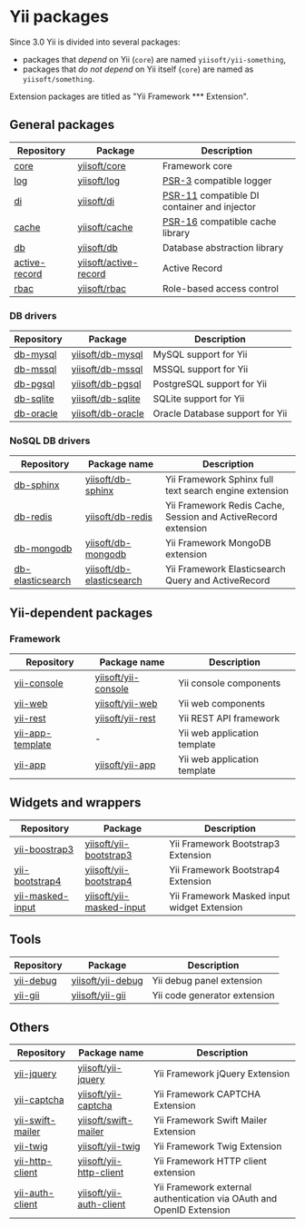 # Yii packages

Since 3.0 Yii is divided into several packages:

- packages that *depend* on Yii (`core`) are named `yiisoft/yii-something`,
- packages that *do not depend* on Yii itself (`core`) are named as `yiisoft/something`.

Extension packages are titled as "Yii Framework *** Extension".

## General packages

| Repository        | Package                   | Description                                      |
|-------------------|---------------------------|--------------------------------------------------|
| [core]            | [yiisoft/core]            | Framework core |
| [log]             | [yiisoft/log]             | [PSR-3] compatible logger |
| [di]              | [yiisoft/di]              | [PSR-11] compatible DI container and injector |
| [cache]           | [yiisoft/cache]           | [PSR-16] compatible cache library |
| [db]              | [yiisoft/db]              | Database abstraction library |
| [active-record]   | [yiisoft/active-record]   | Active Record
| [rbac]            | [yiisoft/rbac]            | Role-based access control |

[PSR-3]:                    https://www.php-fig.org/psr/psr-3
[PSR-11]:                   https://www.php-fig.org/psr/psr-11
[PSR-16]:                   https://www.php-fig.org/psr/psr-16

[core]:                     https://github.com/yiisoft/core
[log]:                      https://github.com/yiisoft/log
[di]:                       https://github.com/yiisoft/di
[cache]:                    https://github.com/yiisoft/cache
[db]:                       https://github.com/yiisoft/db
[rbac]:                     https://github.com/yiisoft/rbac
[active-record]:            https://github.com/yiisoft/active-record

[yiisoft/core]:             https://packagist.org/packages/yiisoft/core
[yiisoft/log]:              https://packagist.org/packages/yiisoft/log
[yiisoft/di]:               https://packagist.org/packages/yiisoft/di
[yiisoft/cache]:            https://packagist.org/packages/yiisoft/cache
[yiisoft/db]:               https://packagist.org/packages/yiisoft/db
[yiisoft/rbac]:             https://packagist.org/packages/yiisoft/rbac
[yiisoft/active-record]:    https://packagist.org/packages/yiisoft/active-record

### DB drivers

| Repository    | Package               | Description  |
|---------------|-----------------------|--------------------------------|
| [db-mysql]    | [yiisoft/db-mysql]    | MySQL support for Yii |
| [db-mssql]    | [yiisoft/db-mssql]    | MSSQL support for Yii |
| [db-pgsql]    | [yiisoft/db-pgsql]    | PostgreSQL support for Yii |
| [db-sqlite]   | [yiisoft/db-sqlite]   | SQLite support for Yii |
| [db-oracle]   | [yiisoft/db-oracle]   | Oracle Database support for Yii |

[db-oracle]:                https://github.com/yiisoft/db-oracle
[db-mssql]:                 https://github.com/yiisoft/db-mssql
[db-mysql]:                 https://github.com/yiisoft/db-mysql
[db-pgsql]:                 https://github.com/yiisoft/db-pgsql
[db-sqlite]:                https://github.com/yiisoft/db-sqlite

[yiisoft/db-oracle]:        https://packagist.org/packages/yiisoft/db-oracle
[yiisoft/db-mssql]:         https://packagist.org/packages/yiisoft/db-mssql
[yiisoft/db-mysql]:         https://packagist.org/packages/yiisoft/db-mysql
[yiisoft/db-pgsql]:         https://packagist.org/packages/yiisoft/db-pgsql
[yiisoft/db-sqlite]:        https://packagist.org/packages/yiisoft/db-sqlite

### NoSQL DB drivers

| Repository  | Package name  | Description  |
|---|---|---|
| [db-sphinx](https://github.com/yiisoft/db-sphinx)  | [yiisoft/db-sphinx](https://packagist.org/packages/yiisoft/db-sphinx)  | Yii Framework Sphinx full text search engine extension  |
| [db-redis](https://github.com/yiisoft/db-redis)  | [yiisoft/db-redis](https://packagist.org/packages/yiisoft/db-redis) | Yii Framework Redis Cache, Session and ActiveRecord extension |
| [db-mongodb](https://github.com/yiisoft/db-mongodb) | [yiisoft/db-mongodb](https://packagist.org/packages/yiisoft/db-mongodb)  | Yii Framework MongoDB extension |
| [db-elasticsearch](https://github.com/yiisoft/db-elasticsearch) | [yiisoft/db-elasticsearch](https://packagist.org/packages/yiisoft/db-elasticsearch) | Yii Framework Elasticsearch Query and ActiveRecord |

## Yii-dependent packages

### Framework

| Repository  | Package name  | Description  |
|---|---|---|
| [yii-console](https://github.com/yiisoft/yii-console) | [yiisoft/yii-console](https://packagist.org/packages/yiisoft/yii-console) | Yii console components |
| [yii-web](https://github.com/yiisoft/yii-web) | [yiisoft/yii-web](https://packagist.org/packages/yiisoft/yii-web) | Yii web components | 
| [yii-rest](https://github.com/yiisoft/yii-rest) | [yiisoft/yii-rest](https://packagist.org/packages/yiisoft/yii-rest) | Yii REST API framework |
| [yii-app-template](https://github.com/yiisoft/yii-app-template) | - | Yii web application template |
| [yii-app](https://github.com/yiisoft/yii-app) | [yiisoft/yii-app](https://packagist.org/packages/yiisoft/yii-app)  | Yii web application template |


## Widgets and wrappers

| Repository  | Package  | Description  |
|---|---|---|
| [yii-boostrap3](https://github.com/yiisoft/yii-bootstrap3) | [yiisoft/yii-bootstrap3](https://packagist.org/packages/yiisoft/yii-bootstrap3) | Yii Framework Bootstrap3 Extension |
| [yii-bootstrap4](https://github.com/yiisoft/yii-bootstrap4) | [yiisoft/yii-bootstrap4](https://packagist.org/packages/yiisoft/yii-bootstrap4)  | Yii Framework Bootstrap4 Extension |
| [yii-masked-input](https://github.com/yiisoft/yii-masked-input) | [yiisoft/yii-masked-input](https://packagist.org/packages/yiisoft/yii-masked-input) | Yii Framework Masked input widget Extension |

## Tools

| Repository  | Package  | Description  |
|---|---|---|
| [yii-debug](https://github.com/yiisoft/yii-debug) | [yiisoft/yii-debug](https://packagist.org/packages/yiisoft/yii-debug) | Yii debug panel extension    |
| [yii-gii](https://github.com/yiisoft/yii-gii)     | [yiisoft/yii-gii](https://packagist.org/packages/yiisoft/yii-gii) | Yii code generator extension |

## Others

| Repository  | Package name  | Description  |
|---|---|---|
| [yii-jquery](https://github.com/yiisoft/yii-jquery)  | [yiisoft/yii-jquery](https://packagist.org/packages/yiisoft/yii-jquery)  | Yii Framework jQuery Extension |
| [yii-captcha](https://github.com/yiisoft/yii-captcha)  | [yiisoft/yii-captcha](https://packagist.org/packages/yiisoft/yii-captcha) |   Yii Framework CAPTCHA Extension | 
| [yii-swift-mailer](https://github.com/yiisoft/yii-swift-mailer)  | [yiisoft/swift-mailer](https://packagist.org/packages/yiisoft/yii-swift-mailer)  | Yii Framework Swift Mailer Extension |
| [yii-twig](https://github.com/yiisoft/yii-twig) | [yiisoft/yii-twig](https://packagist.org/packages/yiisoft/yii-twig) | Yii Framework Twig Extension |
| [yii-http-client](https://github.com/yiisoft/yii-http-client) | [yiisoft/yii-http-client](https://packagist.org/packages/yiisoft/yii-http-client) | Yii Framework HTTP client extension |
| [yii-auth-client](https://github.com/yiisoft/yii-auth-client) | [yiisoft/yii-auth-client](https://packagist.org/packages/yiisoft/yii-auth-client) | Yii Framework external authentication via OAuth and OpenID Extension |
